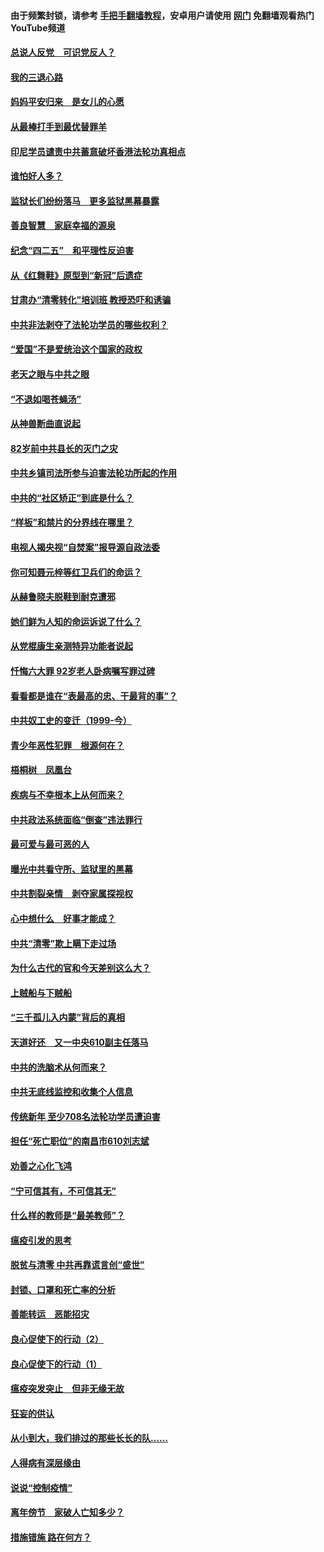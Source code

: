 #### 由于频繁封锁，请参考 [手把手翻墙教程](https://github.com/gfw-breaker/guides/wiki/)，安卓用户请使用 [网门](https://github.com/gfw-breaker/nogfw/blob/master/dl.md?t=04302001) 免翻墙观看热门YouTube频道 

#### [总说人反党　可识党反人？](../pages/19/423820.md?t=04302001) 

#### [我的三退心路](../pages/19/423876.md?t=04302001) 

#### [妈妈平安归来　是女儿的心愿](../pages/19/423947.md?t=04302001) 

#### [从最棒打手到最优替罪羊](../pages/19/423819.md?t=04302001) 

#### [印尼学员谴责中共蓄意破坏香港法轮功真相点](../pages/19/423902.md?t=04302001) 

#### [谁怕好人多？](../pages/19/423774.md?t=04302001) 

#### [监狱长们纷纷落马　更多监狱黑幕暴露](../pages/19/423787.md?t=04302001) 

#### [善良智慧　家庭幸福的源泉](../pages/19/423632.md?t=04302001) 

#### [纪念“四二五”　和平理性反迫害](../pages/19/423660.md?t=04302001) 

#### [从《红舞鞋》原型到“新冠”后遗症](../pages/19/423509.md?t=04302001) 

#### [甘肃办“清零转化”培训班 教授恐吓和诱骗](../pages/19/423498.md?t=04302001) 

#### [中共非法剥夺了法轮功学员的哪些权利？](../pages/19/423392.md?t=04302001) 

#### [“爱国”不是爱统治这个国家的政权](../pages/19/423029.md?t=04302001) 

#### [老天之眼与中共之眼](../pages/19/423378.md?t=04302001) 

#### [“不退如喝苍蝇汤”](../pages/19/423287.md?t=04302001) 

#### [从神兽断曲直说起](../pages/19/423201.md?t=04302001) 

#### [82岁前中共县长的灭门之灾](../pages/19/423055.md?t=04302001) 

#### [中共乡镇司法所参与迫害法轮功所起的作用](../pages/19/423064.md?t=04302001) 

#### [中共的“社区矫正”到底是什么？](../pages/19/422870.md?t=04302001) 

#### [“样板”和禁片的分界线在哪里？](../pages/19/422704.md?t=04302001) 

#### [电视人揭央视“自焚案”报导源自政法委](../pages/19/422770.md?t=04302001) 

#### [你可知聂元梓等红卫兵们的命运？](../pages/19/422848.md?t=04302001) 

#### [从赫鲁晓夫脱鞋到耐克遭邪](../pages/19/422826.md?t=04302001) 

#### [她们鲜为人知的命运诉说了什么？](../pages/19/422754.md?t=04302001) 

#### [从党棍康生亲测特异功能者说起](../pages/19/422657.md?t=04302001) 

#### [忏悔六大罪 92岁老人卧病嘱写罪过碑](../pages/19/422750.md?t=04302001) 

#### [看看都是谁在“表最高的忠、干最背的事”？](../pages/19/422703.md?t=04302001) 

#### [中共奴工史的变迁（1999-今）](../pages/19/422656.md?t=04302001) 

#### [青少年恶性犯罪　根源何在？](../pages/19/422449.md?t=04302001) 

#### [梧桐树　凤凰台](../pages/19/422442.md?t=04302001) 

#### [疾病与不幸根本上从何而来？](../pages/19/422438.md?t=04302001) 

#### [中共政法系统面临“倒查”违法罪行](../pages/19/422497.md?t=04302001) 

#### [最可爱与最可恶的人](../pages/19/422448.md?t=04302001) 

#### [曝光中共看守所、监狱里的黑幕](../pages/19/422390.md?t=04302001) 

#### [中共割裂亲情　剥夺家属探视权](../pages/19/422364.md?t=04302001) 

#### [心中想什么　好事才能成？](../pages/19/422318.md?t=04302001) 

#### [中共“清零”欺上瞒下走过场](../pages/19/422306.md?t=04302001) 

#### [为什么古代的官和今天差别这么大？](../pages/19/422228.md?t=04302001) 

#### [上贼船与下贼船](../pages/19/422276.md?t=04302001) 

#### [“三千孤儿入内蒙”背后的真相](../pages/19/422229.md?t=04302001) 

#### [天道好还　又一中央610副主任落马](../pages/19/422155.md?t=04302001) 

#### [中共的洗脑术从何而来？](../pages/19/422154.md?t=04302001) 

#### [中共无底线监控和收集个人信息](../pages/19/422039.md?t=04302001) 

#### [传统新年 至少708名法轮功学员遭迫害](../pages/19/421946.md?t=04302001) 

#### [担任“死亡职位”的南昌市610刘志斌](../pages/19/421957.md?t=04302001) 

#### [劝善之心化飞鸿](../pages/19/421164.md?t=04302001) 

#### [“宁可信其有，不可信其无”](../pages/19/421691.md?t=04302001) 

#### [什么样的教师是“最美教师”？](../pages/19/421755.md?t=04302001) 

#### [瘟疫引发的思考](../pages/19/421594.md?t=04302001) 

#### [脱贫与清零 中共再靠谎言创“盛世”](../pages/19/421590.md?t=04302001) 

#### [封锁、口罩和死亡率的分析](../pages/19/421495.md?t=04302001) 

#### [善能转运　恶能招灾](../pages/19/421334.md?t=04302001) 

#### [良心促使下的行动（2）](../pages/19/421361.md?t=04302001) 

#### [良心促使下的行动（1）](../pages/19/421302.md?t=04302001) 

#### [瘟疫突发突止　但非无缘无故](../pages/19/421281.md?t=04302001) 

#### [狂妄的供认](../pages/19/421199.md?t=04302001) 

#### [从小到大，我们排过的那些长长的队……](../pages/19/421243.md?t=04302001) 

#### [人得病有深层缘由](../pages/19/420864.md?t=04302001) 

#### [说说“控制疫情”](../pages/19/420831.md?t=04302001) 

#### [离年傍节　家破人亡知多少？](../pages/19/420563.md?t=04302001) 

#### [措施错施  路在何方？](../pages/19/420076.md?t=04302001) 

